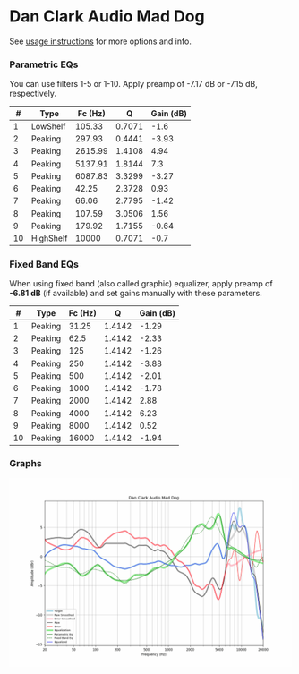 # Dan Clark Audio Mad Dog
See [usage instructions](https://github.com/jaakkopasanen/AutoEq#usage) for more options and info.

### Parametric EQs
You can use filters 1-5 or 1-10. Apply preamp of -7.17 dB or -7.15 dB, respectively.

|   # | Type      |   Fc (Hz) |      Q |   Gain (dB) |
|-----|-----------|-----------|--------|-------------|
|   1 | LowShelf  |    105.33 | 0.7071 |       -1.6  |
|   2 | Peaking   |    297.93 | 0.4441 |       -3.93 |
|   3 | Peaking   |   2615.99 | 1.4108 |        4.94 |
|   4 | Peaking   |   5137.91 | 1.8144 |        7.3  |
|   5 | Peaking   |   6087.83 | 3.3299 |       -3.27 |
|   6 | Peaking   |     42.25 | 2.3728 |        0.93 |
|   7 | Peaking   |     66.06 | 2.7795 |       -1.42 |
|   8 | Peaking   |    107.59 | 3.0506 |        1.56 |
|   9 | Peaking   |    179.92 | 1.7155 |       -0.64 |
|  10 | HighShelf |  10000    | 0.7071 |       -0.7  |

### Fixed Band EQs
When using fixed band (also called graphic) equalizer, apply preamp of **-6.81 dB** (if available) and set gains manually with these parameters.

|   # | Type    |   Fc (Hz) |      Q |   Gain (dB) |
|-----|---------|-----------|--------|-------------|
|   1 | Peaking |     31.25 | 1.4142 |       -1.29 |
|   2 | Peaking |     62.5  | 1.4142 |       -2.33 |
|   3 | Peaking |    125    | 1.4142 |       -1.26 |
|   4 | Peaking |    250    | 1.4142 |       -3.88 |
|   5 | Peaking |    500    | 1.4142 |       -2.01 |
|   6 | Peaking |   1000    | 1.4142 |       -1.78 |
|   7 | Peaking |   2000    | 1.4142 |        2.88 |
|   8 | Peaking |   4000    | 1.4142 |        6.23 |
|   9 | Peaking |   8000    | 1.4142 |        0.52 |
|  10 | Peaking |  16000    | 1.4142 |       -1.94 |

### Graphs
![](./Dan%20Clark%20Audio%20Mad%20Dog.png)
